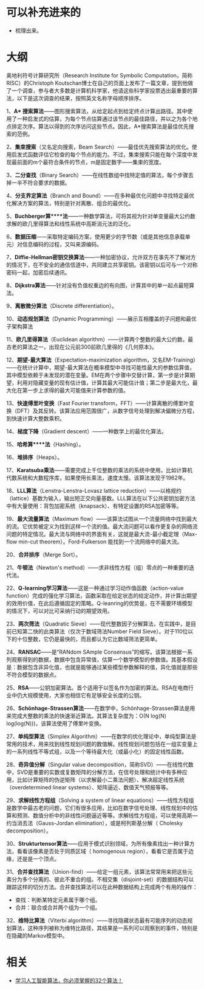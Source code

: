 
# 可以补充进来的

- 梳理出来。


# 大纲


奥地利符号计算研究所（Research Institute for Symbolic Computation，简称RISC）的Christoph Koutschan博士在自己的页面上发布了一篇文章，提到他做了一个调查，参与者大多数是计算机科学家，他请这些科学家投票选出最重要的算法，以下是这次调查的结果，按照英文名称字母顺序排序。



1、**A\* 搜索算法**——图形搜索算法，从给定起点到给定终点计算出路径。其中使用了一种启发式的估算，为每个节点估算通过该节点的最佳路径，并以之为各个地点排定次序。算法以得到的次序访问这些节点。因此，A*搜索算法是最佳优先搜索的范例。



2、**集束搜索**（又名定向搜索，Beam Search）——最佳优先搜索算法的优化。使用启发式函数评估它检查的每个节点的能力。不过，集束搜索只能在每个深度中发现最前面的m个最符合条件的节点，m是固定数字——集束的宽度。



3、**二分查找**（Binary Search）——在线性数组中找特定值的算法，每个步骤去掉一半不符合要求的数据。



4、**分支界定算法**（Branch and Bound）——在多种最优化问题中寻找特定最优化解决方案的算法，特别是针对离散、组合的最优化。



5、**Buchberger算****法**——一种数学算法，可将其视为针对单变量最大公约数求解的欧几里得算法和线性系统中高斯消元法的泛化。



6、**数据压缩**——采取特定编码方案，使用更少的字节数（或是其他信息承载单元）对信息编码的过程，又叫来源编码。



7、**Diffie-Hellman密钥交换算法**——一种加密协议，允许双方在事先不了解对方的情况下，在不安全的通信信道中，共同建立共享密钥。该密钥以后可与一个对称密码一起，加密后续通讯。



8、**Dijkstra算法**——针对没有负值权重边的有向图，计算其中的单一起点最短算法。



9、**离散微分算法**（Discrete differentiation）。



10、**动态规划算法**（Dynamic Programming）——展示互相覆盖的子问题和最优子架构算法



11、**欧几里得算法**（Euclidean algorithm）——计算两个整数的最大公约数。最古老的算法之一，出现在公元前300前欧几里得的《几何原本》。



12、**期望-最大算法**（Expectation-maximization algorithm，又名EM-Training）——在统计计算中，期望-最大算法在概率模型中寻找可能性最大的参数估算值，其中模型依赖于未发现的潜在变量。EM在两个步骤中交替计算，第一步是计算期望，利用对隐藏变量的现有估计值，计算其最大可能估计值；第二步是最大化，最大化在第一步上求得的最大可能值来计算参数的值。



13、**快速傅里叶变换**（Fast Fourier transform，FFT）——计算离散的傅里叶变换（DFT）及其反转。该算法应用范围很广，从数字信号处理到解决偏微分方程，到快速计算大整数乘积。



14、**梯度下降**（Gradient descent）——一种数学上的最优化算法。



15、**哈希算****法**（Hashing）。



16、**堆排序**（Heaps）。



17、**Karatsuba乘法**——需要完成上千位整数的乘法的系统中使用，比如计算机代数系统和大数程序库，如果使用长乘法，速度太慢。该算法发现于1962年。



18、**LLL算法**（Lenstra-Lenstra-Lovasz  lattice reduction）——以格规约（lattice）基数为输入，输出短正交向量基数。LLL算法在以下公共密钥加密方法中有大量使用：背包加密系统（knapsack）、有特定设置的RSA加密等等。



19、**最大流量算法**（Maximum flow）——该算法试图从一个流量网络中找到最大的流。它优势被定义为找到这样一个流的值。最大流问题可以看作更复杂的网络流问题的特定情况。最大流与网络中的界面有关，这就是最大流-最小截定理（Max-flow min-cut theorem）。Ford-Fulkerson 能找到一个流网络中的最大流。



20、**合并排序**（Merge Sort）。



21、**牛顿法**（Newton's method）——求非线性方程（组）零点的一种重要的迭代法。



22、**Q-learning学习算法**——这是一种通过学习动作值函数（action-value function）完成的强化学习算法，函数采取在给定状态的给定动作，并计算出期望的效用价值，在此后遵循固定的策略。Q-leanring的优势是，在不需要环境模型的情况下，可以对比可采纳行动的期望效用。



23、**两次筛法**（Quadratic Sieve）——现代整数因子分解算法，在实践中，是目前已知第二快的此类算法（仅次于数域筛法Number Field Sieve）。对于110位以下的十位整数，它仍是最快的，而且都认为它比数域筛法更简单。



24、**RANSAC**——是“RANdom SAmple Consensus”的缩写。该算法根据一系列观察得到的数据，数据中包含异常值，估算一个数学模型的参数值。其基本假设是：数据包含非异化值，也就是能够通过某些模型参数解释的值，异化值就是那些不符合模型的数据点。



25、**RSA**——公钥加密算法。首个适用于以签名作为加密的算法。RSA在电商行业中仍大规模使用，大家也相信它有足够安全长度的公钥。



26、**Schönhage-Strassen算法**——在数学中，Schönhage-Strassen算法是用来完成大整数的乘法的快速渐近算法。其算法复杂度为：O(N log(N) log(log(N)))，该算法使用了傅里叶变换。



27、**单纯型算法**（Simplex Algorithm）——在数学的优化理论中，单纯型算法是常用的技术，用来找到线性规划问题的数值解。线性规划问题包括在一组实变量上的一系列线性不等式组，以及一个等待最大化（或最小化）的固定线性函数。



28、**奇异值分解**（Singular value decomposition，简称SVD）——在线性代数中，SVD是重要的实数或复数矩阵的分解方法，在信号处理和统计中有多种应用，比如计算矩阵的伪逆矩阵（以求解最小二乘法问题）、解决超定线性系统（overdetermined linear systems）、矩阵逼近、数值天气预报等等。



29、**求解线性方程组**（Solving a system of linear equations）——线性方程组是数学中最古老的问题，它们有很多应用，比如在数字信号处理、线性规划中的估算和预测、数值分析中的非线性问题逼近等等。求解线性方程组，可以使用高斯—约当消去法（Gauss-Jordan elimination），或是柯列斯基分解（ Cholesky decomposition）。



30、**Strukturtensor算法**——应用于模式识别领域，为所有像素找出一种计算方法，看看该像素是否处于同质区域（ homogenous region），看看它是否属于边缘，还是是一个顶点。



31、**合并查找算法**（Union-find）——给定一组元素，该算法常常用来把这些元素分为多个分离的、彼此不重合的组。不相交集（disjoint-set）的数据结构可以跟踪这样的切分方法。合并查找算法可以在此种数据结构上完成两个有用的操作：

-   查找：判断某特定元素属于哪个组。
-   合并：联合或合并两个组为一个组。



32、**维特比算法**（Viterbi algorithm）——寻找隐藏状态最有可能序列的动态规划算法，这种序列被称为维特比路径，其结果是一系列可以观察到的事件，特别是在隐藏的Markov模型中。


# 相关

- [学习人工智能算法，你必须掌握的32个算法！](https://blog.csdn.net/u012559269/article/details/80680557)
